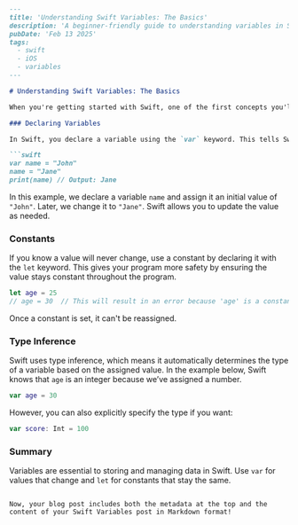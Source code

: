 ```markdown
---
title: 'Understanding Swift Variables: The Basics'
description: 'A beginner-friendly guide to understanding variables in Swift, including how to declare and use them.'
pubDate: 'Feb 13 2025'
tags:
  - swift
  - iOS
  - variables
---

# Understanding Swift Variables: The Basics

When you're getting started with Swift, one of the first concepts you'll encounter is variables. Swift uses variables to store values that you can modify during the execution of your program. Let's break it down.

### Declaring Variables

In Swift, you declare a variable using the `var` keyword. This tells Swift that the value stored in the variable can be changed later.

```swift
var name = "John"
name = "Jane"
print(name) // Output: Jane
```

In this example, we declare a variable `name` and assign it an initial value of `"John"`. Later, we change it to `"Jane"`. Swift allows you to update the value as needed.

### Constants

If you know a value will never change, use a constant by declaring it with the `let` keyword. This gives your program more safety by ensuring the value stays constant throughout the program.

```swift
let age = 25
// age = 30  // This will result in an error because 'age' is a constant.
```

Once a constant is set, it can't be reassigned.

### Type Inference

Swift uses type inference, which means it automatically determines the type of a variable based on the assigned value. In the example below, Swift knows that `age` is an integer because we’ve assigned a number.

```swift
var age = 30
```

However, you can also explicitly specify the type if you want:

```swift
var score: Int = 100
```

### Summary

Variables are essential to storing and managing data in Swift. Use `var` for values that change and `let` for constants that stay the same.
```

Now, your blog post includes both the metadata at the top and the content of your Swift Variables post in Markdown format!